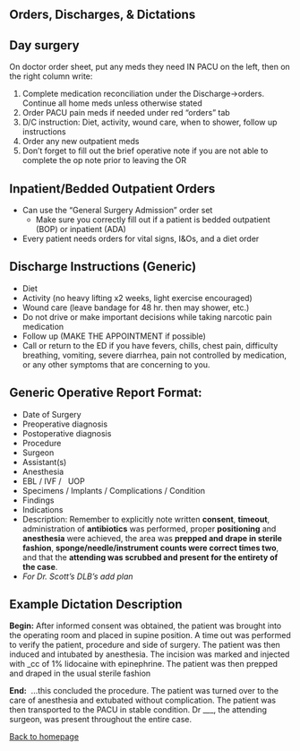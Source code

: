 ## Orders, Discharges, & Dictations

## **Day surgery**

On doctor order sheet, put any meds they need IN PACU on the left, then on the right column write:

1. Complete medication reconciliation under the Discharge->orders. Continue all home meds unless otherwise stated
2. Order PACU pain meds if needed under red “orders” tab
3. D/C instruction: Diet, activity, wound care, when to shower, follow up instructions
4. Order any new outpatient meds
5. Don’t forget to fill out the brief operative note if you are not able to complete the op note prior to leaving the OR


## **Inpatient/Bedded Outpatient Orders**

* Can use the “General Surgery Admission” order set
  * Make sure you correctly fill out if a patient is bedded outpatient (BOP) or inpatient (ADA)
* Every patient needs orders for vital signs, I&Os, and a diet order


## **Discharge Instructions (Generic)**

* Diet
* Activity (no heavy lifting x2 weeks, light exercise encouraged)
* Wound care (leave bandage for 48 hr. then may shower, etc.)
* Do not drive or make important decisions while taking narcotic pain medication
* Follow up (MAKE THE APPOINTMENT if possible)
* Call or return to the ED if you have fevers, chills, chest pain, difficulty breathing, vomiting, severe diarrhea, pain not controlled by medication, or any other symptoms that are concerning to you.


## **Generic Operative Report Format:**

* Date of Surgery
* Preoperative diagnosis
* Postoperative diagnosis
* Procedure
* Surgeon
* Assistant(s)
* Anesthesia
* EBL / IVF /   UOP
* Specimens / Implants / Complications / Condition
* Findings
* Indications
* Description: Remember to explicitly note written **consent**, **timeout**, administration of **antibiotics** was performed, proper **positioning** and **anesthesia** were achieved, the area was **prepped and drape in sterile fashion**, **sponge/needle/instrument counts were correct times two**, and that the **attending was scrubbed and present for the entirety of the case**.
* *For Dr. Scott’s DLB’s add plan*


## **Example Dictation Description**

**Begin:** After informed consent was obtained, the patient was brought into the operating room and placed in supine position. A time out was performed to verify the patient, procedure and side of surgery. The patient was then induced and intubated by anesthesia. The incision was marked and injected with _cc of 1% lidocaine with epinephrine. The patient was then prepped and draped in the usual sterile fashion


**End:**  ...this concluded the procedure. The patient was turned over to the care of anesthesia and extubated without complication. The patient was then transported to the PACU in stable condition. Dr ___, the attending surgeon, was present throughout the entire case.



[Back to homepage](../index.html)


